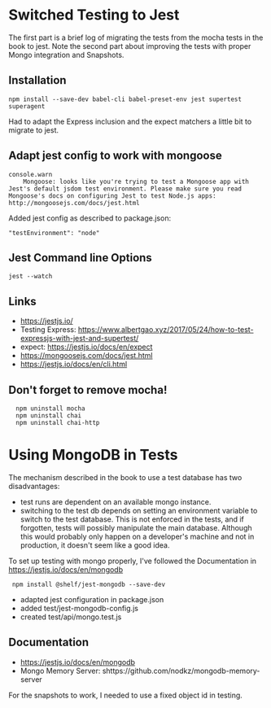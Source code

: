 # Switched Testing to Jest

The first part is a brief log of migrating the tests from the mocha tests in the book to jest. 
Note the second part about improving the tests with proper Mongo integration and Snapshots.

## Installation

    npm install --save-dev babel-cli babel-preset-env jest supertest superagent

Had to adapt the Express inclusion and the expect matchers a little bit to migrate to jest.

## Adapt jest config to work with mongoose
    console.warn
        Mongoose: looks like you're trying to test a Mongoose app with Jest's default jsdom test environment. Please make sure you read Mongoose's docs on configuring Jest to test Node.js apps: http://mongoosejs.com/docs/jest.html

Added jest config as described to package.json:

    "testEnvironment": "node"

## Jest Command line Options

    jest --watch

## Links
 * https://jestjs.io/
 * Testing Express: https://www.albertgao.xyz/2017/05/24/how-to-test-expressjs-with-jest-and-supertest/
 * expect: https://jestjs.io/docs/en/expect
 * https://mongoosejs.com/docs/jest.html
 * https://jestjs.io/docs/en/cli.html
 
 ## Don't forget to remove mocha!
 
      npm uninstall mocha
      npm uninstall chai
      npm uninstall chai-http
      
# Using MongoDB in Tests

The mechanism described in the book to use a test database has two disadvantages:
- test runs are dependent on an available mongo instance.
- switching to the test db depends on setting an environment variable to switch to the test database. 
  This is not enforced in the tests, and if forgotten, tests will possibly manipulate the main database.
  Although this would probably only happen on a developer's machine and not in production, it doesn't seem like a good idea.

To set up testing with mongo properly, I've followed the Documentation in https://jestjs.io/docs/en/mongodb
     
     npm install @shelf/jest-mongodb --save-dev

* adapted jest configuration in package.json
* added test/jest-mongodb-config.js
* created test/api/mongo.test.js


## Documentation
* https://jestjs.io/docs/en/mongodb
* Mongo Memory Server: shttps://github.com/nodkz/mongodb-memory-server

For the snapshots to work, I needed to use a fixed object id in testing.